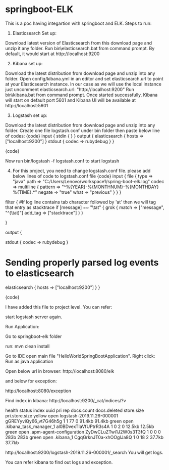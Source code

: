 # springboot-ELK

This is a poc having integartion with springboot and ELK. Steps to run:

1) Elasticsearch Set up:

Download latest version of Elasticsearch from this download page and unzip it any folder.
Run bin\elasticsearch.bat from command prompt.
By default, it would start at http://localhost:9200

2) Kibana set up:
 
Download the latest distribution from download page and unzip into any folder.
Open config/kibana.yml in an editor and set elasticsearch.url to point at your Elasticsearch instance. In our case as we will use the local instance just uncomment elasticsearch.url: "http://localhost:9200"
Run bin\kibana.bat from command prompt.
Once started successfully, Kibana will start on default port 5601 and Kibana UI will be available at http://localhost:5601

3) Logstash set up:

Download the latest distribution from download page and unzip into any folder.
Create one file logstash.conf under bin folder
then paste below line of codes:
{code}
input { stdin { } }
output {
  elasticsearch { hosts => ["localhost:9200"] }
  stdout { codec => rubydebug }
}

{code}

Now run bin/logstash -f logstash.conf to start logstash

4) For this project, you need to change logstash.conf file. please add below lines of code to logstash.conf file
{code}
input {
  file {
    type => "java"
    path => "C:/Users/Lenovo/workspace1/spring-boot-elk.log"
    codec => multiline {
      pattern => "^%{YEAR}-%{MONTHNUM}-%{MONTHDAY} %{TIME}.*"
      negate => "true"
      what => "previous"
    }
  }
}
 
filter {
  #If log line contains tab character followed by 'at' then we will tag that entry as stacktrace
  if [message] =~ "\tat" {
    grok {
      match => ["message", "^(\tat)"]
      add_tag => ["stacktrace"]
    }
  }
 
}
 
output {
   
  stdout {
    codec => rubydebug
  }
 
  # Sending properly parsed log events to elasticsearch
  elasticsearch {
    hosts => ["localhost:9200"]
  }
}

{code}

I have added this file to project level. You can refer:

start logstash server again.

Run Application:

Go to springboot-elk folder

run:  mvn clean install

Go to IDE
open main file "HelloWorldSpringBootApplication". Right click: Run as java application

Open below url in browser:
http://localhost:8080/elk


and below for exception:

http://localhost:8080/exception

Find index in kibana:
http://localhost:9200/_cat/indices/?v

health status index                      uuid                   pri rep docs.count docs.deleted store.size pri.store.size
yellow open   logstash-2019.11.26-000001 gGREYyviQy66_vt7G46h5g   1   1         77            0     91.4kb         91.4kb
green  open   .kibana_task_manager_1     al0BDvexTIaVfUPtrR3s4A   1   0          2            0     12.5kb         12.5kb
green  open   .apm-agent-configuration   ZyDwCLuZTwi1J2W0s3T3fQ   1   0          0            0       283b           283b
green  open   .kibana_1                  CgqGrknJT0a-xhOOglJa8Q   1   0         18            2     37.7kb         37.7kb


http://localhost:9200/logstash-2019.11.26-000001/_search
 You will get logs.
 
 You can refer kibana to find out logs and exception.

